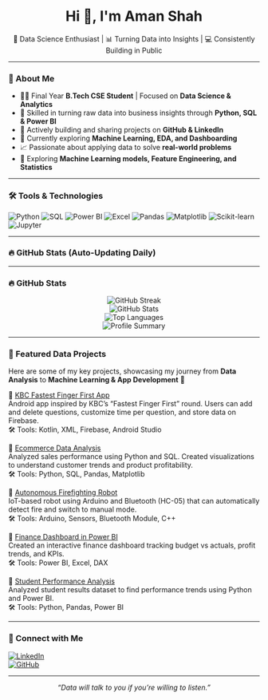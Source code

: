 <!-- Optional Banner Image -->
<!-- <img src="banner.png" alt="Aman Shah Banner" style="width:100%;"> -->

<h1 align="center">Hi 👋, I'm Aman Shah</h1>
<p align="center">
  🎯 Data Science Enthusiast | 📊 Turning Data into Insights | 💻 Consistently Building in Public  
</p>

---

### 🚀 About Me  

- 👨‍🎓 Final Year **B.Tech CSE Student** | Focused on **Data Science & Analytics**  
- 🧠 Skilled in turning raw data into business insights through **Python, SQL & Power BI**  
- 🔄 Actively building and sharing projects on **GitHub & LinkedIn**  
- 🌱 Currently exploring **Machine Learning, EDA, and Dashboarding**  
- 📈 Passionate about applying data to solve **real-world problems**  
- 📌 Exploring **Machine Learning models, Feature Engineering, and Statistics**  

---

### 🛠️ Tools & Technologies  

![Python](https://img.shields.io/badge/-Python-333333?style=flat&logo=python&logoColor=yellow)
![SQL](https://img.shields.io/badge/-SQL-333333?style=flat&logo=mysql&logoColor=white)
![Power BI](https://img.shields.io/badge/-Power%20BI-333333?style=flat&logo=powerbi&logoColor=yellow)
![Excel](https://img.shields.io/badge/-Excel-333333?style=flat&logo=microsoft-excel&logoColor=white)
![Pandas](https://img.shields.io/badge/-Pandas-333333?style=flat&logo=pandas)
![Matplotlib](https://img.shields.io/badge/-Matplotlib-333333?style=flat&logo=matplotlib)
![Scikit-learn](https://img.shields.io/badge/-Scikit--learn-333333?style=flat&logo=scikit-learn&logoColor=orange)
![Jupyter](https://img.shields.io/badge/-Jupyter-333333?style=flat&logo=jupyter&logoColor=orange)

---

### 🔥 GitHub Stats (Auto-Updating Daily)  

---

### 🔥 GitHub Stats  

<p align="center">
<img src="https://github-readme-streak-stats.herokuapp.com?user=AmanCodes725&theme=tokyonight&hide_border=false" alt="GitHub Streak" />

  <br>
  <img src="https://github-readme-stats.vercel.app/api?username=AmanCodes725&show_icons=true&theme=tokyonight&cache_seconds=86400" alt="GitHub Stats" />
  <br>
  <img src="https://github-readme-stats.vercel.app/api/top-langs/?username=AmanCodes725&layout=compact&theme=tokyonight&cache_seconds=86400" alt="Top Languages" />
  <br>
  <img src="http://github-profile-summary-cards.vercel.app/api/cards/profile-details?username=AmanCodes725&theme=tokyonight" alt="Profile Summary" />
</p>


---

### 📂 Featured Data Projects  

Here are some of my key projects, showcasing my journey from **Data Analysis** to **Machine Learning & App Development** 🚀  

🔹 [KBC Fastest Finger First App](https://github.com/AmanCodes725/KBC-FFF-App)  
  Android app inspired by KBC’s “Fastest Finger First” round. Users can add and delete questions, customize time per question, and store data on Firebase.  
  🛠️ Tools: Kotlin, XML, Firebase, Android Studio  

🔹 [Ecommerce Data Analysis](https://github.com/AmanCodes725/Ecommerce-Data-Analysis)  
  Analyzed sales performance using Python and SQL. Created visualizations to understand customer trends and product profitability.  
  🛠️ Tools: Python, SQL, Pandas, Matplotlib  

🔹 [Autonomous Firefighting Robot](https://github.com/AmanCodes725/Firefighting-Robot)  
  IoT-based robot using Arduino and Bluetooth (HC-05) that can automatically detect fire and switch to manual mode.  
  🛠️ Tools: Arduino, Sensors, Bluetooth Module, C++  

🔹 [Finance Dashboard in Power BI](https://github.com/AmanCodes725/Finance-Dashboard)  
  Created an interactive finance dashboard tracking budget vs actuals, profit trends, and KPIs.  
  🛠️ Tools: Power BI, Excel, DAX  

🔹 [Student Performance Analysis](https://github.com/AmanCodes725/Student-Performance-Analysis)  
  Analyzed student results dataset to find performance trends using Python and Power BI.  
  🛠️ Tools: Python, Pandas, Power BI  

---

### 🔗 Connect with Me  

[![LinkedIn](https://img.shields.io/badge/-LinkedIn-blue?style=flat-square&logo=Linkedin&logoColor=white)](https://www.linkedin.com/in/AmanCodes725/)  
[![GitHub](https://img.shields.io/badge/-GitHub-black?style=flat-square&logo=github&logoColor=white)](https://github.com/AmanCodes725)  

---

<p align="center"><i>“Data will talk to you if you’re willing to listen.”</i></p>  
